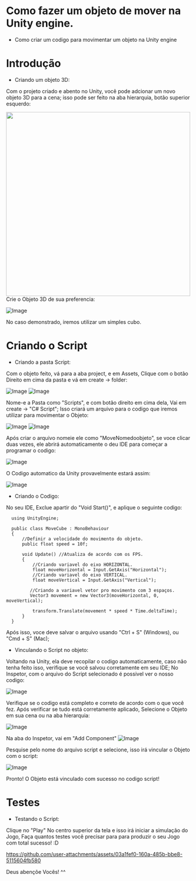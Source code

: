 # Como fazer um objeto de mover na Unity engine.
 - Como criar um codigo para movimentar um objeto na Unity engine


# Introdução
- Criando um objeto 3D:

Com o projeto criado e abento no Unity, você pode adcionar um novo objeto 3D para a cena;
isso pode ser feito na aba hierarquia, botão superior esquerdo:
<div>
 <img src="https://github.com/user-attachments/assets/bc9e1bf0-f1ef-4005-a8e2-3636dca28eee" width=500px />
</div>
Crie o Objeto 3D de sua preferencia:

![Image](https://github.com/user-attachments/assets/df30a37d-f616-45c5-a1a8-e8a03eafd335)

No caso demonstrado, iremos utilizar um simples cubo.

# Criando o Script
- Criando a pasta Script:

Com o objeto feito, vá para a aba project, e em Assets, Clique com o botão Direito
em cima da pasta e vá em create -> folder:

![Image](https://github.com/user-attachments/assets/6b83e2bf-c20f-4e06-ac06-0714fe19ed9d)
![Image](https://github.com/user-attachments/assets/a1cb5f9c-656a-4598-bd76-6c711c011d83)

Nome-e a Pasta como "Scripts", e com botão direito em cima dela, Vai em create -> "C# Script";
Isso criará um arquivo para o codigo que iremos utilizar para movimentar o Objeto:

![Image](https://github.com/user-attachments/assets/ded8f036-2fd6-4a89-a889-f9533b3bb7a4)
![Image](https://github.com/user-attachments/assets/da0e6162-cb2a-4c5a-be88-c69ed0a56c33)

Após criar o arquivo nomeie ele como "MoveNomedoobjeto", se voce clicar duas vezes,
ele abrirá automaticamente o deu IDE para começar a programar o codigo:

![Image](https://github.com/user-attachments/assets/3eae8cc6-ddbc-4262-bf5a-9adb984dfac1)

O Codigo automatico da Unity provavelmente estará assim:

![Image](https://github.com/user-attachments/assets/c237064b-87ac-46e4-bee9-67ee716afc3c)

- Criando o Codigo:
  
No seu IDE, Exclue apartir do "Void Start()", e aplique o seguinte codigo:

      using UnityEngine;
      
      public class MoveCube : MonoBehaviour
      {
          //Definir a velocidade do movimento do objeto.
          public float speed = 10f;
      
          void Update() //Atualiza de acordo com os FPS.
          {
              //Criando variavel do eixo HORIZONTAL.
              float moveHorizontal = Input.GetAxis("Horizontal");
              //Criando variavel do eixo VERTICAL.
              float moveVertical = Input.GetAxis("Vertical");
      
             //Criando a variavel vetor pro movimento com 3 espaços.
             Vector3 movement = new Vector3(moveHorizontal, 0, moveVertical);
     
              transform.Translate(movement * speed * Time.deltaTime);
          }
      }

Após isso, voce deve salvar o arquivo usando "Ctrl + S" (Windows), ou "Cmd + S" (Mac);

- Vinculando o Script no objeto:

Voltando na Unity, ela deve recopilar o codigo automaticamente, caso não tenha feito isso,
verifique se você salvou corretamente em seu IDE;
No Inspetor, com o arquivo do Script selecionado é possivel ver o nosso codigo:

![Image](https://github.com/user-attachments/assets/2fae286f-4429-4fb9-9b3a-2a96fdaa8715)

Verifique se o codigo está completo e correto de acordo com o que você fez.
Após verificar se tudo está corretamente aplicado, Selecione o Objeto em sua 
cena ou na aba hierarquia:

![Image](https://github.com/user-attachments/assets/78f30adf-8c97-4ef5-8723-f404335fa655)

Na aba do Inspetor, vai em "Add Component"
![Image](https://github.com/user-attachments/assets/e7b38fb3-8d06-493d-9cce-343c8728cbb1)

Pesquise pelo nome do arquivo script e selecione, isso irá vincular o Objeto
com o script:

![Image](https://github.com/user-attachments/assets/a8897e35-21b4-4891-b88f-725289ae7acb)

Pronto! O Objeto está vinculado com sucesso no codigo script!

# Testes
- Testando o Script:

Clique no "Play" No centro superior da tela e isso irá iniciar a simulação do Jogo,
Faça quantos testes você precisar para para produzir o seu Jogo com total sucesso! :D

https://github.com/user-attachments/assets/03a1fef0-160a-485b-bbe8-5115604fb580

Deus abençõe Vocês! ^^
